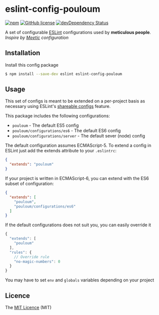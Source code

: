 # eslint-config-pouloum

[![npm](https://img.shields.io/npm/v/eslint-config-pouloum.svg?style=flat-square)](https://www.npmjs.com/package/eslint-config-pouloum)
[![GitHub license](https://img.shields.io/github/license/5im0n/eslint-config-pouloum.svg?style=flat-square)]()
[![devDependency Status](https://david-dm.org/5im0n/eslint-config-pouloum.svg?style=flat-square)](https://david-dm.org/5im0n/eslint-config-pouloum#info=dependencies)

A set of configurable [ESLint][1] configurations used by **meticulous people**.
*Inspire by [Meetic][4] configuration*


## Installation

Install this config package

```bash
$ npm install --save-dev eslint eslint-config-pouloum
```


## Usage

This set of configs is meant to be extended on a per-project basis as necessary
using ESLint's [shareable configs][2] feature.

This package includes the following configurations:

- `pouloum` - The default ES5 config
- `pouloum/configurations/es6` - The default ES6 config
- `pouloum/configurations/server` - The default sever (node) config


The default configuration assumes ECMAScript-5. To extend a config in ESLint
just add the extends attribute to your `.eslintrc`:

```json
{
  "extends": "pouloum"
}
```

If your project is written in ECMAScript-6, you can extend with the ES6 subset
of configuration:

```json
{
  "extends": [
    "pouloum",
    "pouloum/configurations/es6"
  ]
}
```

If the default configurations does not suit you, you can easily override it

```js
{
  "extends": [
    "pouloum"
  ],
  "rules": {
    // Override rule
    "no-magic-numbers": 0
  }
}
```

You may have to set `env` and `globals` variables depending on your project



## Licence

The [MIT Licence][3] (MIT)


[1]: http://eslint.org/
[2]: http://eslint.org/docs/developer-guide/shareable-configs
[3]: https://opensource.org/licenses/MIT
[4]: https://github.com/Meetic/eslint-config-meetic
